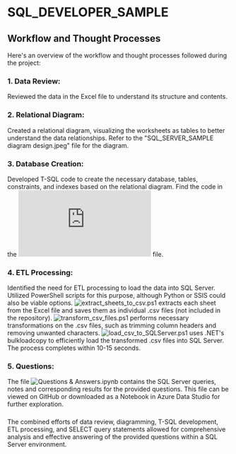 # SQL_DEVELOPER_SAMPLE

## Workflow and Thought Processes

Here's an overview of the workflow and thought processes followed during the project:
### 1.	Data Review:
Reviewed the data in the Excel file to understand its structure and contents.
### 2.	Relational Diagram:
Created a relational diagram, visualizing the worksheets as tables to better understand the data relationships.
Refer to the "SQL_SERVER_SAMPLE diagram design.jpeg" file for the diagram.
### 3.	Database Creation:
Developed T-SQL code to create the necessary database, tables, constraints, and indexes based on the relational diagram.
 Find the code in the ![create_database_tables.sql](https://github.com/waynezc5/SQL_DEVELOPER_SAMPLE/blob/main/create_database_tables.sql) file.
### 4.	ETL Processing:
Identified the need for ETL processing to load the data into SQL Server.
Utilized PowerShell scripts for this purpose, although Python or SSIS could also be viable options. ![extract_sheets_to_csv.ps1](https://github.com/waynezc5/SQL_DEVELOPER_SAMPLE/blob/main/extract_sheets_to_csv.ps1) extracts each sheet from the Excel file and saves them as individual .csv files (not included in the repository). ![transform_csv_files.ps1](https://github.com/waynezc5/SQL_DEVELOPER_SAMPLE/blob/main/transform_csv_files.ps1) performs necessary transformations on the .csv files, such as trimming column headers and removing unwanted characters. ![load_csv_to_SQLServer.ps1](https://github.com/waynezc5/SQL_DEVELOPER_SAMPLE/blob/main/load_csv_to_SQLServer.ps1) uses .NET's bulkloadcopy to efficiently load the transformed .csv files into SQL Server. The process completes within 10-15 seconds.
### 5.	Questions:
The file ![Questions & Answers.ipynb](https://github.com/waynezc5/SQL_DEVELOPER_SAMPLE/blob/main/Questions%20%26%20Answers.ipynb) contains the SQL Server queries, notes and corresponding results for the provided questions. This file can be viewed on GitHub or downloaded as a Notebook in Azure Data Studio for further exploration. 

### 
The combined efforts of data review, diagramming, T-SQL development, ETL processing, and SELECT query statements allowed for comprehensive analysis and effective answering of the provided questions within a SQL Server environment.


